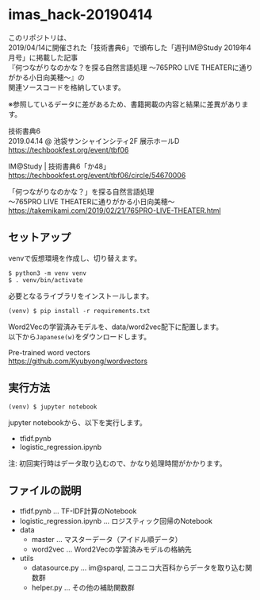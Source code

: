 # imas_hack-20190414

このリポジトリは、  
2019/04/14に開催された「技術書典6」で頒布した「週刊IM@Study 2019年4月号」に掲載した記事  
『何つながりなのかな？を探る自然言語処理 ～765PRO LIVE THEATERに通りがかる小日向美穂～』の  
関連ソースコードを格納しています。

※参照しているデータに差があるため、書籍掲載の内容と結果に差異があります。

技術書典6  
2019.04.14 @ 池袋サンシャインシティ2F 展示ホールD  
https://techbookfest.org/event/tbf06

IM@Study | 技術書典6「か48」  
https://techbookfest.org/event/tbf06/circle/54670006

「何つながりなのかな？」を探る自然言語処理  
 ～765PRO LIVE THEATERに通りがかる小日向美穂～  
https://takemikami.com/2019/02/21/765PRO-LIVE-THEATER.html


## セットアップ

venvで仮想環境を作成し、切り替えます。

```
$ python3 -m venv venv
$ . venv/bin/activate
```

必要となるライブラリをインストールします。

```
(venv) $ pip install -r requirements.txt
```

Word2Vecの学習済みモデルを、data/word2vec配下に配置します。  
以下から``Japanese(w)``をダウンロードします。

Pre-trained word vectors  
https://github.com/Kyubyong/wordvectors


## 実行方法

```
(venv) $ jupyter notebook
```

jupyter notebookから、以下を実行します。

- tfidf.pynb
- logistic_regression.ipynb

注: 初回実行時はデータ取り込むので、かなり処理時間がかかります。


## ファイルの説明

- tfidf.pynb ... TF-IDF計算のNotebook
- logistic_regression.ipynb ... ロジスティック回帰のNotebook
- data
   - master ... マスターデータ（アイドル順データ）
   - word2vec ... Word2Vecの学習済みモデルの格納先
- utils
   - datasource.py ... im@sparql, ニコニコ大百科からデータを取り込む関数群
   - helper.py ... その他の補助関数群
